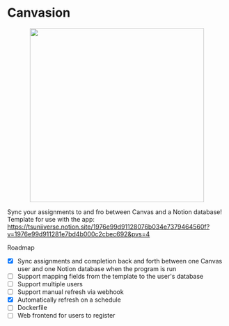 # Canvasion
<p align="center">
<img src="https://github.com/user-attachments/assets/d5af387b-9949-453b-81e1-fc473a9a4dd8" width=400>
</p>

Sync your assignments to and fro between Canvas and a Notion database!
Template for use with the app: https://tsuniiverse.notion.site/1976e99d91128076b034e7379464560f?v=1976e99d911281e7bd4b000c2cbec692&pvs=4

Roadmap
- [x] Sync assignments and completion back and forth between one Canvas user and one Notion database when the program is run
- [ ] Support mapping fields from the template to the user's database
- [ ] Support multiple users
- [ ] Support manual refresh via webhook
- [x] Automatically refresh on a schedule
- [ ] Dockerfile
- [ ] Web frontend for users to register
